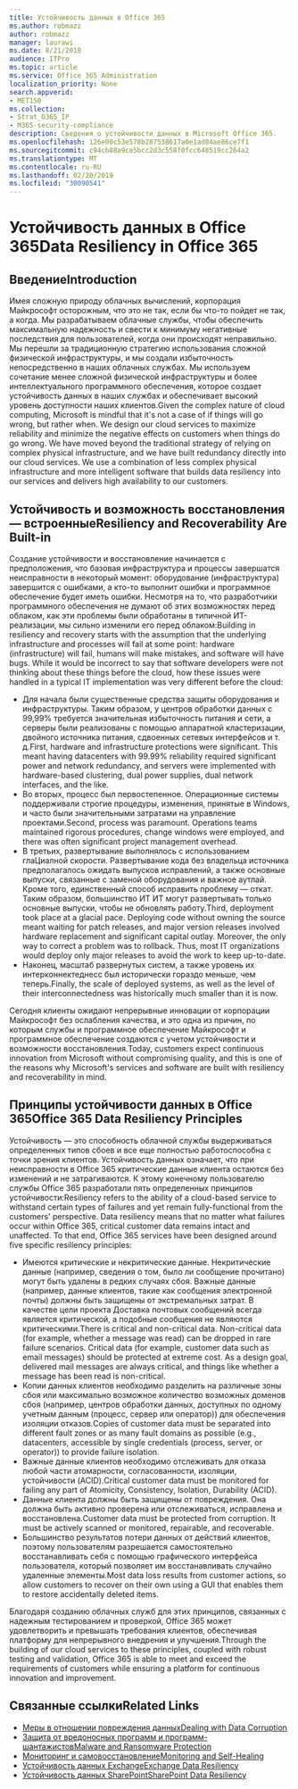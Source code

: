 ```yaml
---
title: Устойчивость данных в Office 365
ms.author: robmazz
author: robmazz
manager: laurawi
ms.date: 8/21/2018
audience: ITPro
ms.topic: article
ms.service: Office 365 Administration
localization_priority: None
search.appverid:
- MET150
ms.collection:
- Strat_O365_IP
- M365-security-compliance
description: Сведения о устойчивости данных в Microsoft Office 365.
ms.openlocfilehash: 126e00c53e578b287538617a0e1ad84ae86ce7f1
ms.sourcegitcommit: c94cb88a9ce5bcc2d3c558f0fcc648519cc264a2
ms.translationtype: MT
ms.contentlocale: ru-RU
ms.lasthandoff: 02/20/2019
ms.locfileid: "30090541"
---
```

# <a name="data-resiliency-in-office-365"></a><span data-ttu-id="f235b-103">Устойчивость данных в Office 365</span><span class="sxs-lookup"><span data-stu-id="f235b-103">Data Resiliency in Office 365</span></span>

## <a name="introduction"></a><span data-ttu-id="f235b-104">Введение</span><span class="sxs-lookup"><span data-stu-id="f235b-104">Introduction</span></span>
<span data-ttu-id="f235b-p101">Имея сложную природу облачных вычислений, корпорация Майкрософт осторожным, что это не так, если бы что-то пойдет не так, а когда. Мы разрабатываем облачные службы, чтобы обеспечить максимальную надежность и свести к минимуму негативные последствия для пользователей, когда они происходят неправильно. Мы перешли за традиционную стратегию использования сложной физической инфраструктуры, и мы создали избыточность непосредственно в наших облачных службах. Мы используем сочетание менее сложной физической инфраструктуры и более интеллектуального программного обеспечения, которое создает устойчивость данных в наших службах и обеспечивает высокий уровень доступности наших клиентов.</span><span class="sxs-lookup"><span data-stu-id="f235b-p101">Given the complex nature of cloud computing, Microsoft is mindful that it's not a case of if things will go wrong, but rather when. We design our cloud services to maximize reliability and minimize the negative effects on customers when things do go wrong. We have moved beyond the traditional strategy of relying on complex physical infrastructure, and we have built redundancy directly into our cloud services. We use a combination of less complex physical infrastructure and more intelligent software that builds data resiliency into our services and delivers high availability to our customers.</span></span> 

## <a name="resiliency-and-recoverability-are-built-in"></a><span data-ttu-id="f235b-109">Устойчивость и возможность восстановления — встроенные</span><span class="sxs-lookup"><span data-stu-id="f235b-109">Resiliency and Recoverability Are Built-in</span></span> 
<span data-ttu-id="f235b-p102">Создание устойчивости и восстановление начинается с предположения, что базовая инфраструктура и процессы завершатся неисправности в некоторый момент: оборудование (инфраструктура) завершится с ошибками, а кто-то выполнит ошибки и программное обеспечение будет иметь ошибки. Несмотря на то, что разработчики программного обеспечения не думают об этих возможностях перед облаком, как эти проблемы были обработаны в типичной ИТ-реализации, мы сильно изменили его перед облаком:</span><span class="sxs-lookup"><span data-stu-id="f235b-p102">Building in resiliency and recovery starts with the assumption that the underlying infrastructure and processes will fail at some point: hardware (infrastructure) will fail, humans will make mistakes, and software will have bugs. While it would be incorrect to say that software developers were not thinking about these things before the cloud, how these issues were handled in a typical IT implementation was very different before the cloud:</span></span> 
- <span data-ttu-id="f235b-p103">Для начала были существенные средства защиты оборудования и инфраструктуры. Таким образом, у центров обработки данных с 99,99% требуется значительная избыточность питания и сети, а серверы были реализованы с помощью аппаратной кластеризации, двойного источника питания, сдвоенных сетевых интерфейсов и т. д.</span><span class="sxs-lookup"><span data-stu-id="f235b-p103">First, hardware and infrastructure protections were significant. This meant having datacenters with 99.99% reliability required significant power and network redundancy, and servers were implemented with hardware-based clustering, dual power supplies, dual network interfaces, and the like.</span></span> 
- <span data-ttu-id="f235b-p104">Во вторых, процесс был первостепенное. Операционные системы поддерживали строгие процедуры, изменения, принятые в Windows, и часто были значительными затратами на управление проектами.</span><span class="sxs-lookup"><span data-stu-id="f235b-p104">Second, process was paramount. Operations teams maintained rigorous procedures, change windows were employed, and there was often significant project management overhead.</span></span> 
- <span data-ttu-id="f235b-p105">В третьих, развертывание выполнялось с использованием глаЦиалной скорости. Развертывание кода без владельца источника предполагалось ожидать выпусков исправлений, а также основные выпуски, связанные с заменой оборудования и важное аутлай. Кроме того, единственный способ исправить проблему — откат. Таким образом, большинство ИТ ИТ могут развертывать только основные выпуски, чтобы не обновлять работу.</span><span class="sxs-lookup"><span data-stu-id="f235b-p105">Third, deployment took place at a glacial pace. Deploying code without owning the source meant waiting for patch releases, and major version releases involved hardware replacement and significant capital outlay. Moreover, the only way to correct a problem was to rollback. Thus, most IT organizations would deploy only major releases to avoid the work to keep up-to-date.</span></span> 
- <span data-ttu-id="f235b-120">Наконец, масштаб развернутых систем, а также уровень их интерконнектеднесс был исторически гораздо меньше, чем теперь.</span><span class="sxs-lookup"><span data-stu-id="f235b-120">Finally, the scale of deployed systems, as well as the level of their interconnectedness was historically much smaller than it is now.</span></span> 

<span data-ttu-id="f235b-121">Сегодня клиенты ожидают непрерывные инновации от корпорации Майкрософт без ослабления качества, и это одна из причин, по которым службы и программное обеспечение Майкрософт и программное обеспечение создаются с учетом устойчивости и возможности восстановления.</span><span class="sxs-lookup"><span data-stu-id="f235b-121">Today, customers expect continuous innovation from Microsoft without compromising quality, and this is one of the reasons why Microsoft's services and software are built with resiliency and recoverability in mind.</span></span> 

## <a name="office-365-data-resiliency-principles"></a><span data-ttu-id="f235b-122">Принципы устойчивости данных в Office 365</span><span class="sxs-lookup"><span data-stu-id="f235b-122">Office 365 Data Resiliency Principles</span></span> 
<span data-ttu-id="f235b-p106">Устойчивость — это способность облачной службы выдерживаться определенных типов сбоев и все еще полностью работоспособна с точки зрения клиентов. Устойчивость данных означает, что при неисправности в Office 365 критические данные клиента остаются без изменений и не затрагиваются. К этому конечному пользователю службы Office 365 разработали пять определенных принципов устойчивости:</span><span class="sxs-lookup"><span data-stu-id="f235b-p106">Resiliency refers to the ability of a cloud-based service to withstand certain types of failures and yet remain fully-functional from the customers' perspective. Data resiliency means that no matter what failures occur within Office 365, critical customer data remains intact and unaffected. To that end, Office 365 services have been designed around five specific resiliency principles:</span></span> 
- <span data-ttu-id="f235b-p107">Имеются критические и некритические данные. Некритические данные (например, сведения о том, было ли сообщение прочитано) могут быть удалены в редких случаях сбоя. Важные данные (например, данные клиентов, такие как сообщения электронной почты) должны быть защищены от экстремальных затрат. В качестве цели проекта Доставка почтовых сообщений всегда является критической, а подобные сообщения не являются критическими.</span><span class="sxs-lookup"><span data-stu-id="f235b-p107">There is critical and non-critical data. Non-critical data (for example, whether a message was read) can be dropped in rare failure scenarios. Critical data (for example, customer data such as email messages) should be protected at extreme cost. As a design goal, delivered mail messages are always critical, and things like whether a message has been read is non-critical.</span></span> 
- <span data-ttu-id="f235b-130">Копии данных клиентов необходимо разделить на различные зоны сбоя или максимально возможное количество возможных доменов сбоя (например, центров обработки данных, доступных по одному учетным данным (процесс, сервер или оператор)) для обеспечения изоляции отказов.</span><span class="sxs-lookup"><span data-stu-id="f235b-130">Copies of customer data must be separated into different fault zones or as many fault domains as possible (e.g., datacenters, accessible by single credentials (process, server, or operator)) to provide failure isolation.</span></span> 
- <span data-ttu-id="f235b-131">Важные данные клиентов необходимо отслеживать для отказа любой части атомарности, согласованности, изоляции, устойчивости (ACID).</span><span class="sxs-lookup"><span data-stu-id="f235b-131">Critical customer data must be monitored for failing any part of Atomicity, Consistency, Isolation, Durability (ACID).</span></span> 
- <span data-ttu-id="f235b-p108">Данные клиента должны быть защищены от повреждения. Она должна быть активно проверена или отслеживаться, исправлена и восстановлена.</span><span class="sxs-lookup"><span data-stu-id="f235b-p108">Customer data must be protected from corruption. It must be actively scanned or monitored, repairable, and recoverable.</span></span> 
- <span data-ttu-id="f235b-134">Большинство результатов потери данных от действий клиентов, поэтому пользователям разрешается самостоятельно восстанавливать себя с помощью графического интерфейса пользователя, который позволяет им восстанавливать случайно удаленные элементы.</span><span class="sxs-lookup"><span data-stu-id="f235b-134">Most data loss results from customer actions, so allow customers to recover on their own using a GUI that enables them to restore accidentally deleted items.</span></span> 
 
<span data-ttu-id="f235b-135">Благодаря созданию облачных служб для этих принципов, связанных с надежным тестированием и проверкой, Office 365 может удовлетворить и превышать требования клиентов, обеспечивая платформу для непрерывного внедрения и улучшения.</span><span class="sxs-lookup"><span data-stu-id="f235b-135">Through the building of our cloud services to these principles, coupled with robust testing and validation, Office 365 is able to meet and exceed the requirements of customers while ensuring a platform for continuous innovation and improvement.</span></span> 

## <a name="related-links"></a><span data-ttu-id="f235b-136">Связанные ссылки</span><span class="sxs-lookup"><span data-stu-id="f235b-136">Related Links</span></span>

- [<span data-ttu-id="f235b-137">Меры в отношении повреждения данных</span><span class="sxs-lookup"><span data-stu-id="f235b-137">Dealing with Data Corruption</span></span>](office-365-dealing-with-data-corruption.md)
- [<span data-ttu-id="f235b-138">Защита от вредоносных программ и программ-шантажистов</span><span class="sxs-lookup"><span data-stu-id="f235b-138">Malware and Ransomware Protection</span></span>](office-365-malware-and-ransomware-protection.md)
- [<span data-ttu-id="f235b-139">Мониторинг и самовосстановление</span><span class="sxs-lookup"><span data-stu-id="f235b-139">Monitoring and Self-Healing</span></span>](office-365-monitoring-and-self-healing.md)
- [<span data-ttu-id="f235b-140">Устойчивость данных Exchange</span><span class="sxs-lookup"><span data-stu-id="f235b-140">Exchange Data Resiliency</span></span>](office-365-exchange-data-resiliency.md)
- [<span data-ttu-id="f235b-141">Устойчивость данных SharePoint</span><span class="sxs-lookup"><span data-stu-id="f235b-141">SharePoint Data Resiliency</span></span>](office-365-sharepoint-data-resiliency.md)